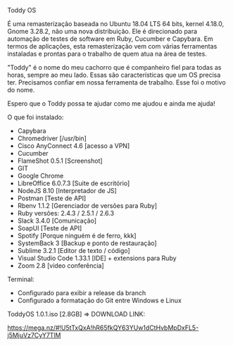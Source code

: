 Toddy OS

É uma remasterização baseada no Ubuntu 18.04 LTS 64 bits, kernel 4.18.0, Gnome 3.28.2, não uma nova distribuição. Ele é direcionado para automação de testes de software em Ruby, Cucumber e Capybara.
Em termos de aplicações, esta remasterização vem com várias ferramentas instaladas e prontas para o trabalho de quem atua na área de testes.

"Toddy" é o nome do meu cachorro que é companheiro fiel para todas as horas, sempre ao meu lado. Essas são características que um OS precisa ter. Precisamos confiar em nossa ferramenta de trabalho.
Esse foi o motivo do nome.

Espero que o Toddy possa te ajudar como me ajudou e ainda me ajuda!


O que foi instalado:
- Capybara
- Chromedriver [/usr/bin]
- Cisco AnyConnect 4.6 [acesso a VPN]
- Cucumber
- FlameShot 0.5.1 [Screenshot]
- GIT
- Google Chrome
- LibreOffice 6.0.7.3 [Suite de escritório]
- NodeJS 8.10 [Interpretador de JS]
- Postman [Teste de API]
- Rbenv 1.1.2 [Gerenciador de versões para  Ruby]
- Ruby versões: 2.4.3 / 2.5.1 / 2.6.3
- Slack 3.4.0 [Comunicação]
- SoapUI [Teste de API]
- Spotify [Porque ninguém é de ferro, kkk]
- SystemBack 3 [Backup e ponto de restauração]
- Sublime 3.2.1 [Editor de texto / código]
- Visual Studio Code 1.33.1 [IDE] + extensions para Ruby
- Zoom 2.8 [video conferência]

Terminal:
- Configurado para exibir a release da branch
- Configurado a formatação do Git entre Windows e Linux


ToddyOS 1.0.1.iso [2.8GB] => DOWNLOAD LINK:

https://mega.nz/#!U5tTxQxA!hR65fkQY63YUw1dCtHvbMpDxFL5-j5MjuVz7CyY7TlM
